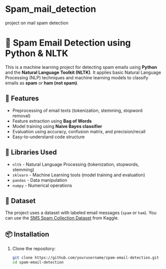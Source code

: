 # Spam_mail_detection
project on mail spam detection
# 📧 Spam Email Detection using Python & NLTK

This is a machine learning project for detecting spam emails using **Python** and the **Natural Language Toolkit (NLTK)**. It applies basic Natural Language Processing (NLP) techniques and machine learning models to classify emails as **spam** or **ham (not spam)**.

## 🚀 Features

- Preprocessing of email texts (tokenization, stemming, stopword removal)
- Feature extraction using **Bag of Words**
- Model training using **Naive Bayes classifier**
- Evaluation using accuracy, confusion matrix, and precision/recall
- Easy-to-understand code structure

## 🧰 Libraries Used

- `nltk` - Natural Language Processing (tokenization, stopwords, stemming)
- `sklearn` - Machine Learning tools (model training and evaluation)
- `pandas` - Data manipulation
- `numpy` - Numerical operations

## 📁 Dataset

The project uses a dataset with labeled email messages (`spam` or `ham`). You can use the [SMS Spam Collection Dataset](https://www.kaggle.com/datasets/uciml/sms-spam-collection-dataset) from Kaggle.

## 📦 Installation

1. Clone the repository:
   ```bash
   git clone https://github.com/yourusername/spam-email-detection.git
   cd spam-email-detection
